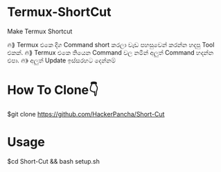 # Termux-ShortCut
Make Termux Shortcut

🔥⟫ Termux එකෙ දිග Command short කරලා වැඩ පහසුවෙන් කරන්න හදපු Tool එකක්.
🔥⟫ Termux එකෙ තියෙන Command වල නමින් අලුත් Command හදන්න එපා.
🔥⟫ අලුත් Update ඉස්සරහට දෙන්නම්

# How To Clone👇
$git clone https://github.com/HackerPancha/Short-Cut

# Usage
$cd Short-Cut && bash setup.sh
